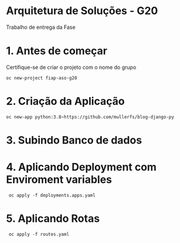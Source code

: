 # Arquitetura de Soluções - G20
Trabalho de entrega da Fase

# 1. Antes de começar
Certifique-se de criar o projeto com o nome do grupo
``` 
oc new-project fiap-aso-g20
```

# 2. Criação da Aplicação

```
oc new-app python:3.8~https://github.com/mullerfs/blog-django-py
```

# 3. Subindo Banco de dados


# 4. Aplicando Deployment com Enviroment variables

```
 oc apply -f deployments.apps.yaml
```
# 5. Aplicando Rotas

```
 oc apply -f routes.yaml
```
